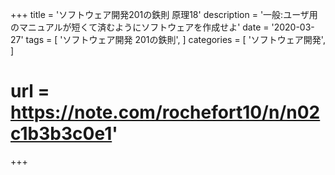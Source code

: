 +++
title = 'ソフトウェア開発201の鉄則 原理18'
description = '一般:ユーザ用のマニュアルが短くて済むようにソフトウェアを作成せよ'
date = '2020-03-27'
tags = [
    'ソフトウェア開発 201の鉄則',
]
categories = [
    'ソフトウェア開発',
]
# url = https://note.com/rochefort10/n/n02c1b3b3c0e1'
+++
